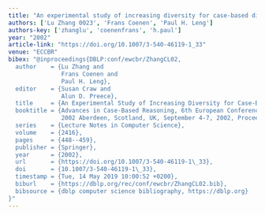 ```yaml
---
title: "An experimental study of increasing diversity for case-based diagnosis"
authors: ['Lu Zhang 0023', 'Frans Coenen', 'Paul H. Leng']
authors-key: ['zhanglu', 'coenenfrans', 'h.paul']
year: "2002"
article-link: "https://doi.org/10.1007/3-540-46119-1_33"
venue: "ECCBR"
bibex: "@inproceedings{DBLP:conf/ewcbr/ZhangCL02,
  author    = {Lu Zhang and
               Frans Coenen and
               Paul H. Leng},
  editor    = {Susan Craw and
               Alun D. Preece},
  title     = {An Experimental Study of Increasing Diversity for Case-Based Diagnosis},
  booktitle = {Advances in Case-Based Reasoning, 6th European Conference, {ECCBR}
               2002 Aberdeen, Scotland, UK, September 4-7, 2002, Proceedings},
  series    = {Lecture Notes in Computer Science},
  volume    = {2416},
  pages     = {448--459},
  publisher = {Springer},
  year      = {2002},
  url       = {https://doi.org/10.1007/3-540-46119-1\_33},
  doi       = {10.1007/3-540-46119-1\_33},
  timestamp = {Tue, 14 May 2019 10:00:52 +0200},
  biburl    = {https://dblp.org/rec/conf/ewcbr/ZhangCL02.bib},
  bibsource = {dblp computer science bibliography, https://dblp.org}
}"
---
```

